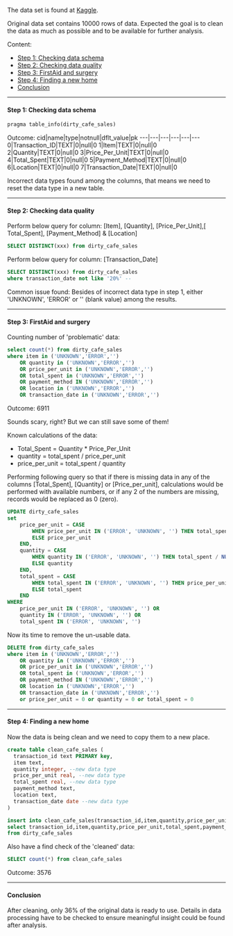 The data set is found at [Kaggle](https://www.kaggle.com/datasets/ahmedmohamed2003/cafe-sales-dirty-data-for-cleaning-training).

Original data set contains 10000 rows of data.
Expected the goal is to clean the data as much as possible and to be available for further analysis.

Content:
- [Step 1: Checking data schema](#Step-1:-Checking-data-schema)
- [Step 2: Checking data quality](#Step-2:-Checking-data-quality)
- [Step 3: FirstAid and surgery](#Step-3:-FirstAid-and-surgery)
- [Step 4: Finding a new home](#Step-4:-Finding-a-new-home)
- [Conclusion](#Conclusion)

***

#### Step 1: Checking data schema
```sql
pragma table_info(dirty_cafe_sales)
```

Outcome:
cid|name|type|notnull|dflt_value|pk
---|---|---|---|---|---
0|Transaction_ID|TEXT|0|null|0
1|Item|TEXT|0|null|0
2|Quantity|TEXT|0|null|0
3|Price_Per_Unit|TEXT|0|null|0
4|Total_Spent|TEXT|0|null|0
5|Payment_Method|TEXT|0|null|0
6|Location|TEXT|0|null|0
7|Transaction_Date|TEXT|0|null|0


Incorrect data types found among the columns, that means we need to reset the data type in a new table.
***

#### Step 2: Checking data quality

Perform below query for column: [Item], [Quantity], [Price_Per_Unit],[ Total_Spent], [Payment_Method] & [Location]
```sql
SELECT DISTINCT(xxx) from dirty_cafe_sales
```

Perform below query for column: [Transaction_Date]
```sql
SELECT DISTINCT(xxx) from dirty_cafe_sales
where transaction_date not like '20%' --
```

Common issue found: Besides of incorrect data type in step 1, either 'UNKNOWN', 'ERROR' or '' (blank value) among the results.

***
#### Step 3: FirstAid and surgery

Counting number of 'problematic' data:
```SQL
select count(*) from dirty_cafe_sales
where item in ('UNKNOWN','ERROR','')
    OR quantity in ('UNKNOWN','ERROR','')
    OR price_per_unit in ('UNKNOWN','ERROR','')
    OR total_spent in ('UNKNOWN','ERROR','')
    OR payment_method IN ('UNKNOWN','ERROR','')
    OR location in ('UNKNOWN','ERROR','')
    OR transaction_date in ('UNKNOWN','ERROR','')
```
Outcome: 6911

Sounds scary, right? But we can still save some of them!

Known calculations of the data:
- Total_Spent = Quantity * Price_Per_Unit
- quantity = total_spent / price_per_unit
- price_per_unit = total_spent / quantity

Performing following query so that if there is missing data in any of the columns [Total_Spent], [Quantity] or [Price_per_unit], calculations would be performed with available numbers, or if any 2 of the numbers are missing, records would be replaced as 0 (zero).

```sql
UPDATE dirty_cafe_sales
set
    price_per_unit = CASE 
        WHEN price_per_unit IN ('ERROR', 'UNKNOWN', '') THEN total_spent/ NULLIF(quantity, 0)
        ELSE price_per_unit
    END,
    quantity = CASE 
        WHEN quantity IN ('ERROR', 'UNKNOWN', '') THEN total_spent / NULLIF(price_per_unit, 0)
        ELSE quantity 
    END,
    total_spent = CASE 
        WHEN total_spent IN ('ERROR', 'UNKNOWN', '') THEN price_per_unit * quantity
        ELSE total_spent
    END
WHERE 
    price_per_unit IN ('ERROR', 'UNKNOWN', '') OR 
    quantity IN ('ERROR', 'UNKNOWN', '') OR 
    total_spent IN ('ERROR', 'UNKNOWN', '')
```

Now its time to remove the un-usable data.
```sql
DELETE from dirty_cafe_sales
where item in ('UNKNOWN','ERROR','')
	OR quantity in ('UNKNOWN','ERROR','')
    OR price_per_unit in ('UNKNOWN','ERROR','')
    OR total_spent in ('UNKNOWN','ERROR','')
    OR payment_method IN ('UNKNOWN','ERROR','')
    OR location in ('UNKNOWN','ERROR','')
    OR transaction_date in ('UNKNOWN','ERROR','')
    or price_per_unit = 0 or quantity = 0 or total_spent = 0
```
***
#### Step 4: Finding a new home
Now the data is being clean and we need to copy them to a new place.
```sql
create table clean_cafe_sales (
  transaction_id text PRIMARY key,
  item text,
  quantity integer, --new data type
  price_per_unit real, --new data type
  total_spent real, --new data type
  payment_method text,
  location text,
  transaction_date date --new data type
)
```
```sql
insert into clean_cafe_sales(transaction_id,item,quantity,price_per_unit,total_spent,payment_method,location,transaction_date)
select transaction_id,item,quantity,price_per_unit,total_spent,payment_method,location,transaction_date
from dirty_cafe_sales
```

Also have a find check of the 'cleaned' data:
```sql
SELECT count(*) from clean_cafe_sales
```
Outcome: 3576
***
#### Conclusion
After cleaning, only 36% of the original data is ready to use. Details in data processing have to be checked to ensure meaningful insight could be found after analysis.
